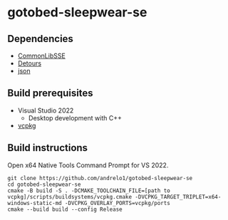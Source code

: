 # gotobed-sleepwear-se

## Dependencies
- [CommonLibSSE](https://github.com/Ryan-rsm-McKenzie/CommonLibSSE)
- [Detours](https://github.com/microsoft/Detours)
- [json](https://github.com/nlohmann/json)

## Build prerequisites
- Visual Studio 2022
  - Desktop development with C++
- [vcpkg](https://github.com/microsoft/vcpkg)

## Build instructions
Open x64 Native Tools Command Prompt for VS 2022.
```
git clone https://github.com/andrelo1/gotobed-sleepwear-se
cd gotobed-sleepwear-se
cmake -B build -S . -DCMAKE_TOOLCHAIN_FILE=[path to vcpkg]/scripts/buildsystems/vcpkg.cmake -DVCPKG_TARGET_TRIPLET=x64-windows-static-md -DVCPKG_OVERLAY_PORTS=vcpkg/ports
cmake --build build --config Release
```
